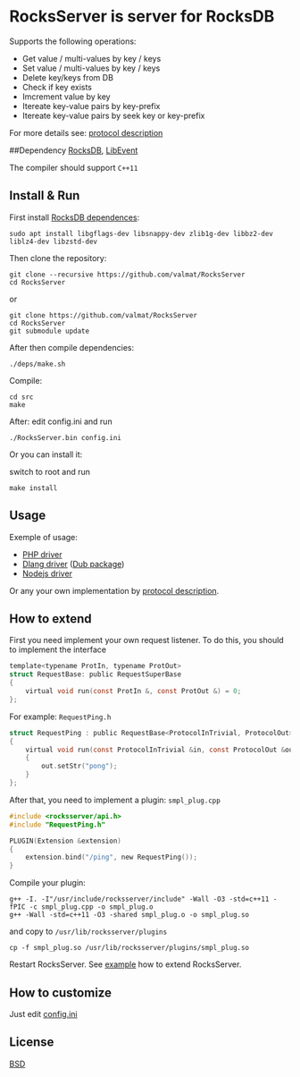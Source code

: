 # RocksServer is server for RocksDB


Supports the following operations:


* Get value / multi-values by key / keys
* Set value / multi-values by key / keys
* Delete key/keys from DB
* Check if key exists
* Imcrement value by key
* Itereate key-value pairs by key-prefix
* Itereate key-value pairs by seek key or key-prefix

For more details see: [protocol description](protocol.md)

##Dependency
[RocksDB](https://github.com/facebook/rocksdb/),
[LibEvent](http://libevent.org/)

The compiler should support `C++11`

## Install & Run
First install [RocksDB dependences](https://github.com/facebook/rocksdb/blob/master/INSTALL.md#dependencies):

```
sudo apt install libgflags-dev libsnappy-dev zlib1g-dev libbz2-dev liblz4-dev libzstd-dev
```


Then clone the repository:
```
git clone --recursive https://github.com/valmat/RocksServer
cd RocksServer
```
or
```
git clone https://github.com/valmat/RocksServer
cd RocksServer
git submodule update
```
After then compile dependencies:
```
./deps/make.sh
```


Compile:
```
cd src
make
```

After:
edit config.ini and run

```
./RocksServer.bin config.ini
```

Or you can install it:

switch to root and run
```
make install
```

## Usage
Exemple of usage:
* [PHP driver](https://github.com/valmat/rocksdbphp)
* [Dlang driver](https://github.com/valmat/drocks) ([Dub package](https://code.dlang.org/packages/drocks))
* [Nodejs driver](https://github.com/valmat/queueServer/tree/master/client/node_rocks)

Or any your own implementation by [protocol description](protocol.md).


## How to extend
First you need implement your own request listener.
To do this, you should to implement the interface
```c
template<typename ProtIn, typename ProtOut>
struct RequestBase: public RequestSuperBase
{
    virtual void run(const ProtIn &, const ProtOut &) = 0;
};
```

For example:
`RequestPing.h`
```c
struct RequestPing : public RequestBase<ProtocolInTrivial, ProtocolOut>
{
    virtual void run(const ProtocolInTrivial &in, const ProtocolOut &out) override
    {
        out.setStr("pong");
    }
};
```
After that, you need to implement a plugin:
`smpl_plug.cpp`
```c
#include <rocksserver/api.h>
#include "RequestPing.h"

PLUGIN(Extension &extension)
{
    extension.bind("/ping", new RequestPing());
}
```
Compile your plugin:
```
g++ -I. -I"/usr/include/rocksserver/include" -Wall -O3 -std=c++11 -fPIC -c smpl_plug.cpp -o smpl_plug.o
g++ -Wall -std=c++11 -O3 -shared smpl_plug.o -o smpl_plug.so
```
and copy to `/usr/lib/rocksserver/plugins`
```
cp -f smpl_plug.so /usr/lib/rocksserver/plugins/smpl_plug.so
```
Restart RocksServer.
See [example](https://github.com/valmat/RocksServer/tree/master/extension_example) how to extend RocksServer.

## How to customize
Just edit [config.ini](https://github.com/valmat/RocksServer/blob/master/src/config.ini)

## License
[BSD](LICENSE)
